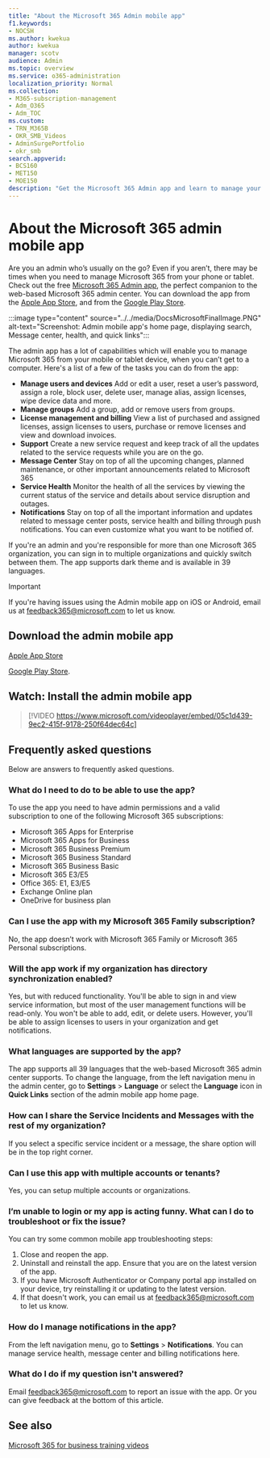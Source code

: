 ```yaml
---
title: "About the Microsoft 365 Admin mobile app"
f1.keywords:
- NOCSH
ms.author: kwekua
author: kwekua
manager: scotv
audience: Admin
ms.topic: overview
ms.service: o365-administration
localization_priority: Normal
ms.collection: 
- M365-subscription-management 
- Adm_O365
- Adm_TOC
ms.custom:
- TRN_M365B
- OKR_SMB_Videos
- AdminSurgePortfolio
- okr_smb
search.appverid:
- BCS160
- MET150
- MOE150
description: "Get the Microsoft 365 Admin app and learn to manage your online organization from your phone or tablet."
---
```


# About the Microsoft 365 admin mobile app

Are you an admin who’s usually on the go? Even if you aren’t, there may be times when you need to manage Microsoft 365 from your phone or tablet. Check out the free [Microsoft 365 Admin app](https://go.microsoft.com/fwlink/?LinkID=627216), the perfect companion to the web-based Microsoft 365 admin center. You can download the app from the [Apple App Store](https://apps.apple.com/app/apple-store/id761397963?pt=80423&ct=docsaboutadminapp&mt=8), and from the [Google Play Store](https://play.google.com/store/apps/details?id=com.ms.office365admin&referrer=utm_source%3Ddocsaboutadminapp%26utm_campaign%25docsaboutadminapp).

:::image type="content" source="../../media/DocsMicrosoftFinalImage.PNG" alt-text="Screenshot: Admin mobile app's home page, displaying search, Message center, health, and quick links":::

The admin app has a lot of capabilities which will enable you to manage Microsoft 365 from your mobile or tablet device, when you can’t get to a computer. Here's a list of a few of the tasks you can do from the app:

- **Manage users and devices** Add or edit a user, reset a user’s password, assign a role, block user, delete user, manage alias, assign licenses, wipe device data and more.
- **Manage groups** Add a group, add or remove users from groups.
- **License management and billing** View a list of purchased and assigned licenses, assign licenses to users, purchase or remove licenses and view and download invoices.
- **Support** Create a new service request and keep track of all the updates related to the service requests while you are on the go.
- **Message Center** Stay on top of all the upcoming changes, planned maintenance, or other important announcements related to Microsoft 365
- **Service Health** Monitor the health of all the services by viewing the current status of the service and details about service disruption and outages.
- **Notifications** Stay on top of all the important information and updates related to message center posts, service health and billing through push notifications. You can even customize what you want to be notified of.

If you're an admin and you're responsible for more than one Microsoft 365 organization, you can sign in to multiple organizations and quickly switch between them. The app supports dark theme and is available in 39 languages.
  
> [!IMPORTANT]
> If you're having issues using the Admin mobile app on iOS or Android, email us at [feedback365@microsoft.com](mailto:feedback365@microsoft.com) to let us know.
  
## Download the admin mobile app

[Apple App Store](https://apps.apple.com/app/apple-store/id761397963?pt=80423&ct=docsaboutadminapp&mt=8) 

[Google Play Store](https://play.google.com/store/apps/details?id=com.ms.office365admin&referrer=utm_source%3Ddocsaboutadminapp%26utm_campaign%25docsaboutadminapp).
  
## Watch: Install the admin mobile app

> [!VIDEO https://www.microsoft.com/videoplayer/embed/05c1d439-9ec2-415f-9178-250f64dec64c]

## Frequently asked questions

Below are answers to frequently asked questions.
  
### What do I need to do to be able to use the app?

To use the app you need to have admin permissions and a valid subscription to one of the following Microsoft 365 subscriptions:

- Microsoft 365 Apps for Enterprise
- Microsoft 365 Apps for Business
- Microsoft 365 Business Premium
- Microsoft 365 Business Standard
- Microsoft 365 Business Basic
- Microsoft 365 E3/E5
- Office 365: E1, E3/E5
- Exchange Online plan
- OneDrive for business plan
  
### Can I use the app with my Microsoft 365 Family subscription?

No, the app doesn’t work with Microsoft 365 Family or Microsoft 365 Personal subscriptions.

### Will the app work if my organization has directory synchronization enabled?

Yes, but with reduced functionality. You'll be able to sign in and view service information, but most of the user management functions will be read-only. You won't be able to add, edit, or delete users. However, you'll be able to assign licenses to users in your organization and get notifications.
  
### What languages are supported by the app?

The app supports all 39 languages that the web-based Microsoft 365 admin center supports. To change the language, from the left navigation menu in the admin center, go to **Settings** > **Language** or select the **Language** icon in **Quick Links** section of the admin mobile app home page.
  
### How can I share the Service Incidents and Messages with the rest of my organization?

If you select a specific service incident or a message, the share option will be in the top right corner.
  
### Can I use this app with multiple accounts or tenants?

Yes, you can setup multiple accounts or organizations.

### I’m unable to login or my app is acting funny. What can I do to troubleshoot or fix the issue?

You can try some common mobile app troubleshooting steps:

1. Close and reopen the app.
1. Uninstall and reinstall the app. Ensure that you are on the latest version of the app.
1. If you have Microsoft Authenticator or Company portal app installed on your device, try reinstalling it or updating to the latest version.
1. If that doesn't work, you can email us at feedback365@microsoft.com to let us know.

### How do I manage notifications in the app?

From the left navigation menu, go to **Settings** > **Notifications**. You can manage service health, message center and billing notifications here.

### What do I do if my question isn't answered?

Email [feedback365@microsoft.com](mailto:feedback365@microsoft.com) to report an issue with the app. Or you can give feedback at the bottom of this article.
  
## See also

[Microsoft 365 for business training videos](https://support.microsoft.com/office/6ab4bbcd-79cf-4000-a0bd-d42ce4d12816)
